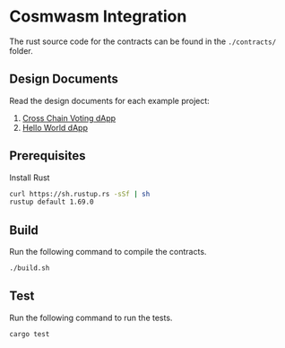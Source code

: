 # Cosmwasm Integration

The rust source code for the contracts can be found in the `./contracts/` folder.

## Design Documents

Read the design documents for each example project:

1. [Cross Chain Voting dApp](../docs/cross-chain-voting-dapp.md)
2. [Hello World dApp](../docs/hello-world.md)

## Prerequisites

Install Rust

```bash
curl https://sh.rustup.rs -sSf | sh
rustup default 1.69.0


```


## Build

Run the following command to compile the contracts.

```bash
./build.sh
```

## Test

Run the following command to run the tests.

```bash
cargo test
```

